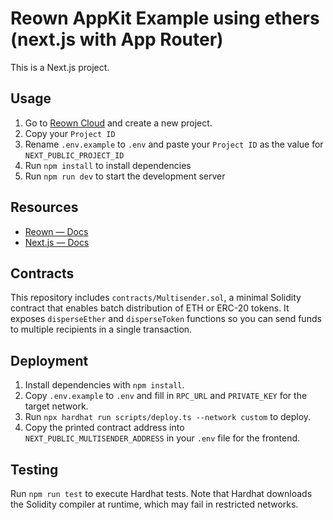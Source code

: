 # Reown AppKit Example using ethers (next.js with App Router)

This is a Next.js project.

## Usage

1. Go to [Reown Cloud](https://cloud.reown.com) and create a new project.
2. Copy your `Project ID`
3. Rename `.env.example` to `.env` and paste your `Project ID` as the value for `NEXT_PUBLIC_PROJECT_ID`
4. Run `npm install` to install dependencies
5. Run `npm run dev` to start the development server

## Resources

- [Reown — Docs](https://docs.reown.com)
- [Next.js — Docs](https://nextjs.org/docs)

## Contracts

This repository includes `contracts/Multisender.sol`, a minimal Solidity contract that enables batch distribution of ETH or ERC-20 tokens. It exposes `disperseEther` and `disperseToken` functions so you can send funds to multiple recipients in a single transaction.

## Deployment

1. Install dependencies with `npm install`.
2. Copy `.env.example` to `.env` and fill in `RPC_URL` and `PRIVATE_KEY` for the target network.
3. Run `npx hardhat run scripts/deploy.ts --network custom` to deploy.
4. Copy the printed contract address into `NEXT_PUBLIC_MULTISENDER_ADDRESS` in your `.env` file for the frontend.

## Testing

Run `npm run test` to execute Hardhat tests. Note that Hardhat downloads the Solidity compiler at runtime, which may fail in restricted networks.
